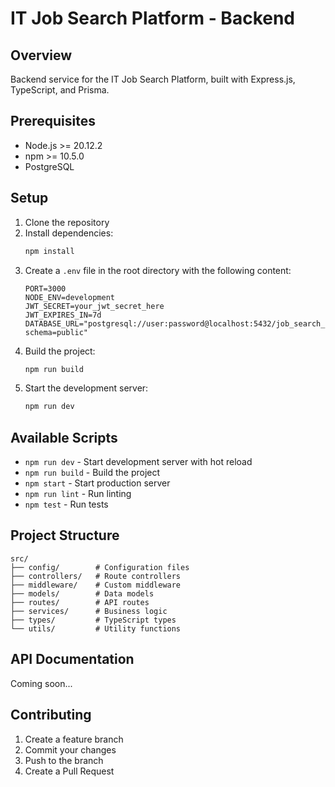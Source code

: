 # IT Job Search Platform - Backend

## Overview
Backend service for the IT Job Search Platform, built with Express.js, TypeScript, and Prisma.

## Prerequisites
- Node.js >= 20.12.2
- npm >= 10.5.0
- PostgreSQL

## Setup
1. Clone the repository
2. Install dependencies:
   ```bash
   npm install
   ```
3. Create a `.env` file in the root directory with the following content:
   ```
   PORT=3000
   NODE_ENV=development
   JWT_SECRET=your_jwt_secret_here
   JWT_EXPIRES_IN=7d
   DATABASE_URL="postgresql://user:password@localhost:5432/job_search_db?schema=public"
   ```
4. Build the project:
   ```bash
   npm run build
   ```
5. Start the development server:
   ```bash
   npm run dev
   ```

## Available Scripts
- `npm run dev` - Start development server with hot reload
- `npm run build` - Build the project
- `npm start` - Start production server
- `npm run lint` - Run linting
- `npm test` - Run tests

## Project Structure
```
src/
├── config/        # Configuration files
├── controllers/   # Route controllers
├── middleware/    # Custom middleware
├── models/        # Data models
├── routes/        # API routes
├── services/      # Business logic
├── types/         # TypeScript types
└── utils/         # Utility functions
```

## API Documentation
Coming soon...

## Contributing
1. Create a feature branch
2. Commit your changes
3. Push to the branch
4. Create a Pull Request 